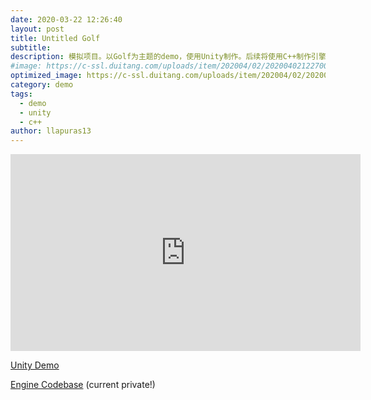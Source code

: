 ```yaml
---
date: 2020-03-22 12:26:40
layout: post
title: Untitled Golf
subtitle: 
description: 模拟项目。以Golf为主题的demo，使用Unity制作。后续将使用C++制作引擎实现。
#image: https://c-ssl.duitang.com/uploads/item/202004/02/20200402122700_elsZt.thumb.600_0.jpeg
optimized_image: https://c-ssl.duitang.com/uploads/item/202004/02/20200402141534_LVVEX.thumb.600_0.gif
category: demo
tags:
  - demo
  - unity
  - c++
author: llapuras13
---
```


<iframe width="560" height="315" src="https://www.youtube.com/embed/YAd2ZzEtEFk" frameborder="0" allow="accelerometer; autoplay; encrypted-media; gyroscope; picture-in-picture" allowfullscreen></iframe>

[Unity Demo](https://github.com/llapuras/LapuGolfGame/tree/master/LapuGolf)

[Engine Codebase](https://github.com/Kney-Delach/Hidden-Client) (current private!)